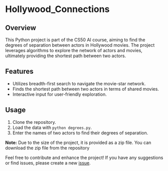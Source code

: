 # Hollywood_Connections

## Overview
This Python project is part of the CS50 AI course, aiming to find the degrees of separation between actors in Hollywood movies. The project leverages algorithms to explore the network of actors and movies, ultimately providing the shortest path between two actors.

## Features
- Utilizes breadth-first search to navigate the movie-star network.
- Finds the shortest path between two actors in terms of shared movies.
- Interactive input for user-friendly exploration.

## Usage
1. Clone the repository.
2. Load the data with `python degrees.py`.
3. Enter the names of two actors to find their degrees of separation.

**Note:** Due to the size of the project, it is provided as a zip file. You can download the zip file from the repository

Feel free to contribute and enhance the project! If you have any suggestions or find issues, please create a new [issue](https://github.com/Ahmed-Sharafeldin-Nasreldin/CS50-Degrees-Project/issues).
